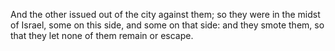 And the other issued out of the city against them; so they were in the midst of Israel, some on this side, and some on that side: and they smote them, so that they let none of them remain or escape.
